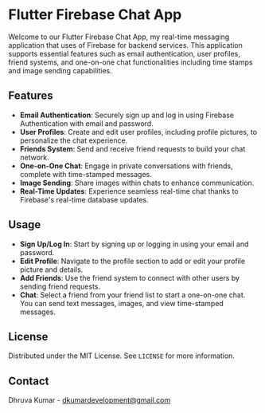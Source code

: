 

# Flutter Firebase Chat App

Welcome to our Flutter Firebase Chat App, my real-time messaging application that uses of Firebase for backend services. This application supports essential features such as email authentication, user profiles, friend systems, and one-on-one chat functionalities including time stamps and image sending capabilities.

## Features

- **Email Authentication**: Securely sign up and log in using Firebase Authentication with email and password.
- **User Profiles**: Create and edit user profiles, including profile pictures, to personalize the chat experience.
- **Friends System**: Send and receive friend requests to build your chat network.
- **One-on-One Chat**: Engage in private conversations with friends, complete with time-stamped messages.
- **Image Sending**: Share images within chats to enhance communication.
- **Real-Time Updates**: Experience seamless real-time chat thanks to Firebase's real-time database updates.



## Usage

- **Sign Up/Log In**: Start by signing up or logging in using your email and password.
- **Edit Profile**: Navigate to the profile section to add or edit your profile picture and details.
- **Add Friends**: Use the friend system to connect with other users by sending friend requests.
- **Chat**: Select a friend from your friend list to start a one-on-one chat. You can send text messages, images, and view time-stamped messages.



## License

Distributed under the MIT License. See `LICENSE` for more information.

## Contact

Dhruva Kumar  - dkumardevelopment@gmail.com


